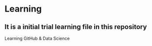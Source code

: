 # Learning
## It is a initial trial learning file in this repository
Learning GitHub &amp; Data Science
